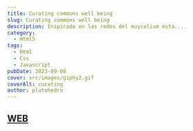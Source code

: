 ```yaml
---
title: Curating commons well being
slug: Curating commons well being
description: Inspirada en las redes del muycelium esta....
category:
  - Html5
tags:
  - Html
  - Css
  - Javascript
pubDate: 2023-09-08
cover: src/images/giphy2.gif
coverAlt: curating
author: platohedro
---
```


## [WEB](https://curatingcommonwellbeing.platohedro.org/)